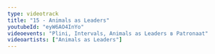 ```yaml
---
type: videotrack
title: "15 - Animals as Leaders"
youtubeId: "eyW6AO4InYo"
videoevents: "Plini, Intervals, Animals as Leaders в Patronaat"
videoartists: ["Animals as Leaders"]
---
```

